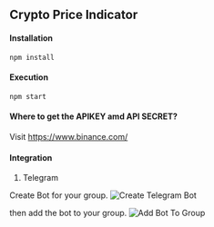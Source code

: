 ## Crypto Price Indicator

#### Installation

`npm install`

#### Execution

`npm start`

#### Where to get the APIKEY amd API SECRET?

Visit https://www.binance.com/

#### Integration

1. Telegram

Create Bot for your group.
![Create Telegram Bot](./assets/createbot%20.gif)

then add the bot to your group.
![Add Bot To Group](./assets/addbottogroup.gif)
